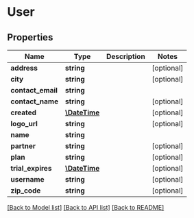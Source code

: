 # User

## Properties
Name | Type | Description | Notes
------------ | ------------- | ------------- | -------------
**address** | **string** |  | [optional] 
**city** | **string** |  | [optional] 
**contact_email** | **string** |  | 
**contact_name** | **string** |  | [optional] 
**created** | [**\DateTime**](\DateTime.md) |  | [optional] 
**logo_url** | **string** |  | [optional] 
**name** | **string** |  | 
**partner** | **string** |  | [optional] 
**plan** | **string** |  | [optional] 
**trial_expires** | [**\DateTime**](Date.md) |  | [optional] 
**username** | **string** |  | [optional] 
**zip_code** | **string** |  | [optional] 

[[Back to Model list]](../README.md#documentation-for-models) [[Back to API list]](../README.md#documentation-for-api-endpoints) [[Back to README]](../README.md)


